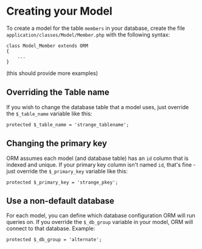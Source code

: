 # Creating your Model

To create a model for the table `members` in your database, create the file `application/classes/Model/Member.php` with the following syntax:

	class Model_Member extends ORM
	{
		...
	}

(this should provide more examples)

## Overriding the Table name

If you wish to change the database table that a model uses, just override the `$_table_name` variable like this:

	protected $_table_name = 'strange_tablename';

## Changing the primary key

ORM assumes each model (and database table) has an `id` column that is indexed and unique. If your primary key column isn't named `id`, that's fine - just override the `$_primary_key` variable like this:

	protected $_primary_key = 'strange_pkey';

## Use a non-default database

For each model, you can define which database configuration ORM will run queries on. If you override the `$_db_group` variable in your model, ORM will connect to that database. Example:

	protected $_db_group = 'alternate';
